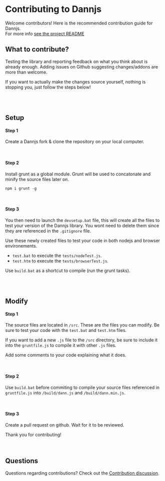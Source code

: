 # Contributing to Dannjs
Welcome contributors! Here is the recommended contribution guide for Dannjs. <br/>
For more info [see the project README](https://github.com/matiasvlevi/Dann/blob/master/README.md)
<br/>
## What to contribute?

Testing the library and reporting feedback on what you think about is already enough.
Adding issues on Github suggesting changes/addons are more than welcome.

If you want to actually make the changes source yourself, nothing is stopping you, just follow the steps below!

<br/><br/>


## Setup


#### Step 1
Create a Dannjs fork & clone the repository on your local computer.

<br/>

#### Step 2
Install grunt as a global module. Grunt will be used to concatonate and minify the source files later on.

```
npm i grunt -g
```

<br/>

#### Step 3

You then need to launch the `devsetup.bat` file, this will create all the files to test your version of the Dannjs library. You wont need to delete them since they are referenced in the `.gitignore` file.

Use these newly created files to test your code in both nodejs and browser environements.

* `test.bat` to execute the `tests/nodeTest.js`.
* `test.htm` to execute the `tests/browserTest.js`.

Use `build.bat` as a shortcut to compile (run the grunt tasks).

<br/><br/>

## Modify

#### Step 1

The source files are located in `/src`. These are the files you can modify. Be sure to test your code with the `test.bat` and `test.htm` files.

If you want to add a new `.js` file to the `/src` directory, be sure to include it into the `gruntfile.js` to compile it with other `.js` files.

Add some comments to your code explaining what it does.

<br/>

#### Step 2

Use `build.bat` before commiting to compile your source files referenced in `gruntfile.js` into `/build/dann.js` and `/build/dann.min.js`.

<br/>

#### Step 3

Create a pull request on github. Wait for it to be reviewed.

Thank you for contributing!
<br/><br/><br/>


## Questions

Questions regarding contributions? Check out the [Contribution discussion](https://github.com/matiasvlevi/Dann/discussions/7).
